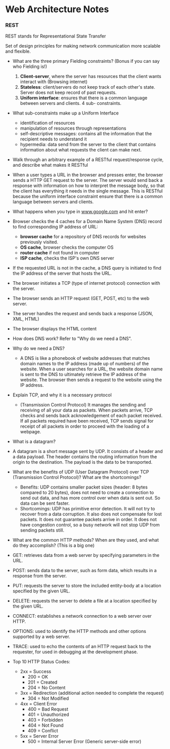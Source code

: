 # Web Architecture Notes

### REST
 REST stands for Representational State Transfer

 Set of design principles for making network communication more scalable and flexible.

 - What are the three primary Fielding constraints? (Bonus if you can say who Fielding is!)
   1. **Client-server**, where the server has resources that the client wants interact with (Browsing internet)
   2. **Stateless**: client/servers do not keep track of each other's state. Server does not keep record of past requests.
   3. **Uniform interface**: ensures that there is a common language between servers and clients. 4 sub- constraints.


 - What sub-constraints make up a Uniform Interface
   - identification of resources
   - manipulation of resources through representations
   - self-descriptive messages: contains all the information that the recipient needs to understand it
   - hypermedia: data send from the server to the client that contains information about what requests the client can make next.


 - Walk through an arbitrary example of a RESTful request/response cycle, and describe what makes it RESTful
  - When a user types a URL in the browser and presses enter, the browser sends a HTTP GET request to the server. The server would send back a response with information on how to interpret the message body, so that the client has everything it needs in the single message. This is RESTful because the uniform interface constraint ensure that there is a common language between servers and clients.


 -  What happens when you type in www.google.com and hit enter?
  - Browser checks the 4 caches for a Domain Name System (DNS) record to find corresponding IP address of URL:   
      - **browser cache** for a repository of DNS records for websites previously visited.
      - **OS cache**, browser checks the computer OS
      - **router cache** if not found in computer
      - **ISP cache**, checks the ISP's own DNS server
  - If the requested URL is not in the cache, a DNS query is initiated to find the IP address of the server that hosts the URL.
  - The browser initiates a TCP (type of internet protocol) connection with the server.
  - The browser sends an HTTP request (GET, POST, etc) to the web server.
  - The server handles the request and sends back a response (JSON, XML, HTML)
  - The browser displays the HTML content


- How does DNS work?
  Refer to "Why do we need a DNS".

- Why do we need a DNS?
    - A DNS is like a phonebook of website addresses that matches domain names to the IP address (made up of numbers) of the website. When a user searches for a URL, the website domain name is sent to the DNS to ultimately retrieve the IP address of the website. The browser then sends a request to the website using the IP address.

- Explain TCP, and why it is a necessary protocol
  - (Transmission Control Protocol) It manages the sending and receiving of all your data as packets. When packets arrive, TCP checks and sends back acknowledgement of each packet received. If all packets required have been received, TCP sends signal for receipt of all packets in order to proceed with the loading of a webpage.


-  What is a datagram?
  - A datagram is a short message sent by UDP. It consists of a header and a data payload. The header contains the routing information from the origin to the destination. The payload is the data to be transported.

- What are the benefits of UDP (User Datagram Protocol) over TCP (Transmission Control Protocol)? What are the shortcomings?

  - Benefits: UDP contains smaller packet sizes (header: 8 bytes compared to 20 bytes), does not need to create a connection to send out data, and has more control over when data is sent out. So data can be sent faster.
  - Shortcomings: UDP has primitive error detection. It will not try to recover from a data corruption. It also does not compensate for lost packets. It does not guarantee packets arrive in order. It does not have congestion control, so a busy network will not stop UDP from sending packets still.


-  What are the common HTTP methods? When are they used, and what do they accomplish? (This is a big one)
  - GET: retrieves data from a web server by specifying parameters in the URL.
  - POST: sends data to the server, such as form data, which results in a response from the server.
  - PUT: requests the server to store the included entity-body at a location specified by the given URL.
  - DELETE: requests the server to delete a file at a location specified by the given URL.
  - CONNECT: establishes a network connection to a web server over HTTP.
  - OPTIONS: used to identify the HTTP methods and other options supported by a web server.
  - TRACE: used to echo the contents of an HTTP request back to the requester, for used in debugging at the development phase.


- Top 10 HTTP Status Codes:
  - 2xx = Success
    - 200 = OK
    - 201 = Created
    - 204 = No Content
  - 3xx = Redirection (additional action needed to complete the request)
    - 304 = Not Modified
  - 4xx = Client Error
    - 400 = Bad Request
    - 401 = Unauthorized
    - 403 = Forbidden
    - 404 = Not Found
    - 409 = Conflict
  - 5xx = Server Error
    - 500 = Internal Server Error (Generic server-side error)
